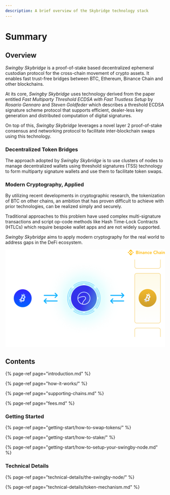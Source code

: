 ```yaml
---
description: A brief overview of the Skybridge technology stack
---
```


# Summary

## Overview

_Swingby Skybridge_ is a proof-of-stake based decentralized ephemeral custodian protocol for the cross-chain movement of crypto assets. It enables fast trust-free bridges between BTC, Ethereum, Binance Chain and other blockchains.

At its core, _Swingby Skybridge_ uses technology derived from the paper entitled _Fast Multiparty Threshold ECDSA with Fast Trustless Setup_ by _Rosario Gennaro_ and _Steven Goldfeder_ which describes a threshold ECDSA signature scheme protocol that supports efficient, dealer-less key generation and distributed computation of digital signatures.

On top of this, _Swingby Skybridge_ leverages a novel layer 2 proof-of-stake consensus and networking protocol to facilitate inter-blockchain swaps using this technology.

### Decentralized Token Bridges

The approach adopted by _Swingby Skybridge_ is to use clusters of nodes to manage decentralized wallets using threshold signatures \(TSS\) technology to form multiparty signature wallets and use them to facilitate token swaps.

### **Modern Cryptography, Applied**

By utilizing recent developments in cryptographic research, the tokenization of BTC on other chains, an ambition that has proven difficult to achieve with prior technologies, can be realized simply and securely.

Traditional approaches to this problem have used complex multi-signature transactions and script op-code methods like Hash Time-Lock Contracts \(HTLCs\) which require bespoke wallet apps and are not widely supported. 

_Swingby Skybridge_ aims to apply modern cryptography for the real world to address gaps in the DeFi ecosystem.

![BTC token on the Binance Chain](.gitbook/assets/img_skybridge.png)

## Contents

{% page-ref page="introduction.md" %}

{% page-ref page="how-it-works/" %}

{% page-ref page="supporting-chains.md" %}

{% page-ref page="fees.md" %}

### Getting Started

{% page-ref page="getting-start/how-to-swap-tokens/" %}

{% page-ref page="getting-start/how-to-stake/" %}

{% page-ref page="getting-start/how-to-setup-your-swingby-node.md" %}

### Technical Details

{% page-ref page="technical-details/the-swingby-node/" %}

{% page-ref page="technical-details/token-mechanism.md" %}





